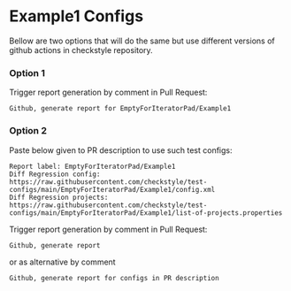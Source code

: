 # Example1 Configs

Bellow are two options that will do the same but use different versions
of github actions in checkstyle repository.


### Option 1
Trigger report generation by comment in Pull Request:
```
Github, generate report for EmptyForIteratorPad/Example1
```

### Option 2

Paste below given to PR description to use such test configs:
```
Report label: EmptyForIteratorPad/Example1
Diff Regression config: https://raw.githubusercontent.com/checkstyle/test-configs/main/EmptyForIteratorPad/Example1/config.xml
Diff Regression projects: https://raw.githubusercontent.com/checkstyle/test-configs/main/EmptyForIteratorPad/Example1/list-of-projects.properties
```

Trigger report generation by comment in Pull Request:
```
Github, generate report
```
or as alternative by comment
```
Github, generate report for configs in PR description
```

